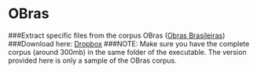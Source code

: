 # OBras
###Extract specific files from the corpus OBras ([Obras Brasileiras](https://www.linguateca.pt/OBRAS/OBRAS.html))
###Download here: [Dropbox](https://dl.dropbox.com/s/kigd7hczf1gua4v/bin.zip?dl=1)
###NOTE: Make sure you have the complete corpus (around 300mb) in the same folder of the executable. The version provided here is only a sample of the OBras corpus.
